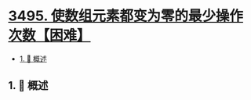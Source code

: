 # [3495. 使数组元素都变为零的最少操作次数【困难】](https://github.com/tnotesjs/TNotes.leetcode/tree/main/notes/3495.%20%E4%BD%BF%E6%95%B0%E7%BB%84%E5%85%83%E7%B4%A0%E9%83%BD%E5%8F%98%E4%B8%BA%E9%9B%B6%E7%9A%84%E6%9C%80%E5%B0%91%E6%93%8D%E4%BD%9C%E6%AC%A1%E6%95%B0%E3%80%90%E5%9B%B0%E9%9A%BE%E3%80%91)

<!-- region:toc -->

- [1. 📝 概述](#1--概述)

<!-- endregion:toc -->

## 1. 📝 概述
